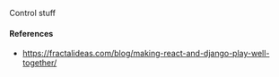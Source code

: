 Control stuff



#### References
- https://fractalideas.com/blog/making-react-and-django-play-well-together/



